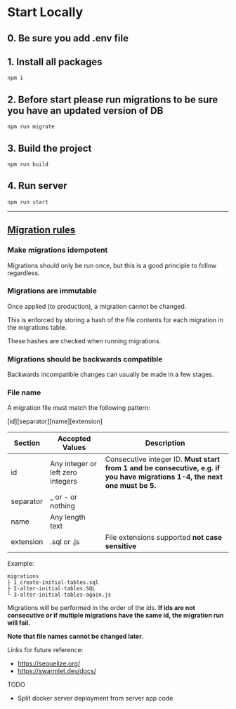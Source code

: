 # Start Locally
## 0. Be sure you add .env file
## 1. Install all packages
``` npm i ```
## 2. Before start please run migrations to be sure you have an updated version of DB
``` npm run migrate ```
## 3. Build the project
``` npm run build ```
## 4. Run server
``` npm run start ```

___
## [Migration rules](https://www.npmjs.com/package/postgres-migrations)
### Make migrations idempotent
Migrations should only be run once, but this is a good principle to follow regardless.

### Migrations are immutable
Once applied (to production), a migration cannot be changed.

This is enforced by storing a hash of the file contents for each migration in the migrations table.

These hashes are checked when running migrations.

### Migrations should be backwards compatible
Backwards incompatible changes can usually be made in a few stages.

### File name
A migration file must match the following pattern:

[id][separator][name][extension]

| Section  | Accepted Values | Description |
| ------------- | ------------- | ------------- |
| id            | Any integer or left zero integers  | Consecutive integer ID. **Must start from 1 and be consecutive, e.g. if you have migrations 1-4, the next one must be 5.** |
| separator     | _ or - or nothing  | |
| name          | Any length text  | |
| extension     | .sql or .js  | File extensions supported **not case sensitive**|

Example:

```
migrations
├ 1_create-initial-tables.sql
├ 2-alter-initial-tables.SQL
└ 3-alter-initial-tables-again.js
```

Migrations will be performed in the order of the ids. **If ids are not consecutive or if multiple migrations have the same id, the migration run will fail.**

**Note that file names cannot be changed later.**


Links for future reference:
- https://sequelize.org/
- https://swarmlet.dev/docs/

TODO
- Split docker server deployment from server app code